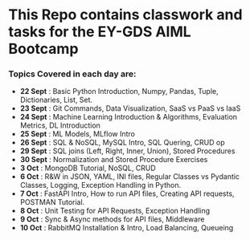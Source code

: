 # This Repo contains classwork and tasks for the EY-GDS AIML Bootcamp
### Topics Covered in each day are:
- **22 Sept**  : Basic Python Introduction, Numpy, Pandas, Tuple, Dictionaries, List, Set.
- **23 Sept**  : Git Commands, Data Visualization, SaaS vs PaaS vs IaaS
- **24 Sept**  : Machine Learning Introduction & Algorithms, Evaluation Metrics, DL Introduction 
- **25 Sept**  : ML Models, MLflow Intro
- **26 Sept**  : SQL & NoSQL, MySQL Intro, SQL Quering, CRUD op
- **29 Sept**  : SQL joins (Left, Right, Inner, Union), Stored Procedures
- **30 Sept**  : Normalization and Stored Procedure Exercises
- **3 Oct**    : MongoDB Tutorial, NoSQL, CRUD
- **6 Oct**    : R&W in JSON, YAML, INI files, Regular Classes vs Pydantic Classes, Logging, Exception Handling in Python.
- **7 Oct**    : FastAPI Intro, How to run API files, Creating API requests, POSTMAN Tutorial.
- **8 Oct**    : Unit Testing for API Requests, Exception Handling
- **9 Oct**    : Sync & Async methods for API files, Middleware
- **10 Oct**   : RabbitMQ Installation & Intro, Load Balancing, Queueing
